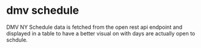 # dmv schedule

DMV NY Schedule data is fetched from the open rest api endpoint and displayed in a table to have a better visual on with days are actually open to schdule.
